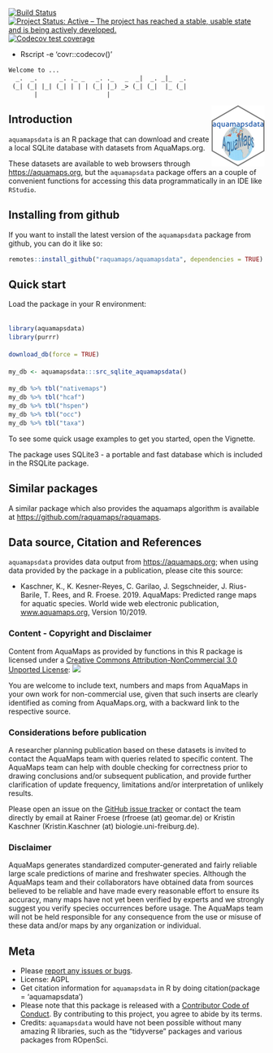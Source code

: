 <!-- badges: start -->
[![Build
Status](https://travis-ci.org/raquamaps/aquamapsdata.svg?branch=master)](https://travis-ci.org/raquamaps/aquamapsdata)
[![Project Status: Active – The project has reached a stable, usable
state and is being actively
developed.](https://www.repostatus.org/badges/latest/active.svg)](https://www.repostatus.org/#active)
[![Codecov test
coverage](https://codecov.io/gh/raquamaps/aquamapsdata/branch/master/graph/badge.svg)](https://codecov.io/gh/raquamaps/aquamapsdata?branch=master)
<!-- badges: end -->

-   Rscript -e ‘covr::codecov()’

<!-- For later: [![](https://badges.ropensci.org/<issue_id>_status.svg)](https://github.com/ropensci/software-review/issues/<issue_id>) -->
<!-- README.md is generated from README.Rmd. Please edit that file -->
``` console
Welcome to ...
  _.  _.      _. ._ _   _. ._   _  _|  _. _|_  _.
 (_| (_| |_| (_| | | | (_| |_) _> (_| (_|  |_ (_|
       |                   |
```

<img src="man/figures/sticker.png" align="right" />

Introduction
------------

`aquamapsdata` is an R package that can download and create a local
SQLite database with datasets from AquaMaps.org.

These datasets are available to web browsers through
<a href="https://aquamaps.org" class="uri">https://aquamaps.org</a>, but
the `aquamapsdata` package offers an a couple of convenient functions
for accessing this data programmatically in an IDE like `RStudio`.

Installing from github
----------------------

If you want to install the latest version of the `aquamapsdata` package
from github, you can do it like so:

``` r
remotes::install_github("raquamaps/aquamapsdata", dependencies = TRUE)
```

Quick start
-----------

Load the package in your R environment:

``` r

library(aquamapsdata)
library(purrr)

download_db(force = TRUE)

my_db <- aquamapsdata:::src_sqlite_aquamapsdata()

my_db %>% tbl("nativemaps")
my_db %>% tbl("hcaf")
my_db %>% tbl("hspen")
my_db %>% tbl("occ")
my_db %>% tbl("taxa")
```

To see some quick usage examples to get you started, open the Vignette.

The package uses SQLite3 - a portable and fast database which is
included in the RSQLite package.

Similar packages
----------------

A similar package which also provides the aquamaps algorithm is
available at
<a href="https://github.com/raquamaps/raquamaps" class="uri">https://github.com/raquamaps/raquamaps</a>.

Data source, Citation and References
------------------------------------

`aquamapsdata` provides data output from
<a href="https://aquamaps.org" class="uri">https://aquamaps.org</a>;
when using data provided by the package in a publication, please cite
this source:

-   Kaschner, K., K. Kesner-Reyes, C. Garilao, J. Segschneider, J.
    Rius-Barile, T. Rees, and R. Froese. 2019. AquaMaps: Predicted range
    maps for aquatic species. World wide web electronic publication,
    www.aquamaps.org, Version 10/2019.

### Content - Copyright and Disclaimer

Content from AquaMaps as provided by functions in this R package is
licensed under a [Creative Commons Attribution-NonCommercial 3.0
Unported License](http://creativecommons.org/licenses/by-nc/3.0/):
<img src="https://i.creativecommons.org/l/by-nc/3.0/80x15.png" style="border-width:0" />

You are welcome to include text, numbers and maps from AquaMaps in your
own work for non-commercial use, given that such inserts are clearly
identified as coming from AquaMaps.org, with a backward link to the
respective source.

### Considerations before publication

A researcher planning publication based on these datasets is invited to
contact the AquaMaps team with queries related to specific content. The
AquaMaps team can help with double checking for correctness prior to
drawing conclusions and/or subsequent publication, and provide further
clarification of update frequency, limitations and/or interpretation of
unlikely results.

Please open an issue on the [GitHub issue
tracker](https://github.com/raquamaps/aquamapsdata/issues) or contact
the team directly by email at Rainer Froese (rfroese (at) geomar.de) or
Kristin Kaschner (Kristin.Kaschner (at) biologie.uni-freiburg.de).

### Disclaimer

AquaMaps generates standardized computer-generated and fairly reliable
large scale predictions of marine and freshwater species. Although the
AquaMaps team and their collaborators have obtained data from sources
believed to be reliable and have made every reasonable effort to ensure
its accuracy, many maps have not yet been verified by experts and we
strongly suggest you verify species occurrences before usage. The
AquaMaps team will not be held responsible for any consequence from the
use or misuse of these data and/or maps by any organization or
individual.

Meta
----

-   Please [report any issues or
    bugs](https://github.com/raquamaps/aquamapsdata/issues).
-   License: AGPL
-   Get citation information for `aquamapsdata` in R by doing
    citation(package = ‘aquamapsdata’)
-   Please note that this package is released with a [Contributor Code
    of Conduct](https://ropensci.org/code-of-conduct/). By contributing
    to this project, you agree to abide by its terms.
-   Credits: `aquamapsdata` would have not been possible without many
    amazing R libraries, such as the “tidyverse” packages and various
    packages from ROpenSci.
